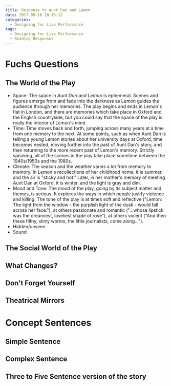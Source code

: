```yaml
---
title: Response to Aunt Dan and Lemon
date: 2017-09-16 18:16:12
categories:
  - Designing for Live Performance
tags:
  - Designing for Live Performance
  - Reading Responses
---
```


# Fuchs Questions

## The World of the Play

* Space: The space in _Aunt Dan and Lemon_ is ephemeral. Scenes and figures emerge from and fade into the darkness as Lemon guides the audience through her memories. The play begins and ends in Lemon's flat in London, and there are memories which take place in Oxford and the English countryside, but you could say that the space of the play is really the interior of Lemon's mind.
* Time: Time moves back and forth, jumping across many years at a time from one memory to the next. At some points, such as when Aunt Dan is telling a young Lemon stories about her university days at Oxford, time becomes nested, moving further into the past of Aunt Dan's story, and then returning to the more recent past of Lemon's memory. Strictly speaking, all of the scenes in the play take place sometime between the 1940s/1950s and the 1980s.
* Climate: The season and the weather varies a lot from memory to memory. In Lemon's recollections of her childhood home, it is summer, and the air is "sticky and hot." Later, in her mother's memory of meeting Aunt Dan at Oxford, it is winter, and the light is gray and dim.
* Mood and Tone: The mood of the play, going by its subject matter and themes, is serious. It explores the ways in which people justify violence and killing. The tone of the play is at times soft and reflective ("Lemon: The light from the window - the purplish light of the dusk - would fall across her face."), at others passionate and romantic ("...whose lipstick was the dreamiest, loveliest shade of rose"), at others violent ("And then these filthy, slimy worms, the little journalists, come along...").
* Hidden/unseen
* Sound

## The Social World of the Play

## What Changes?

## Don't Forget Yourself

## Theatrical Mirrors

# Concept Sentences

## Simple Sentence

## Complex Sentence

## Three to Five Sentence version of the story
